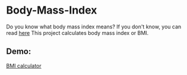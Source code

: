 ﻿# Body-Mass-Index
Do you know what body mass index means? If you don't know, you can read [here](https://www.cdc.gov/healthyweight/assessing/bmi/index.html)
This project calculates body mass index or BMI.

## Demo:
[BMI calculator](https://bmi-calculator-ali.netlify.app/)
